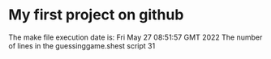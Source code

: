# My first project on github
The make file execution date is: Fri May 27 08:51:57 GMT 2022
The number of lines in the guessinggame.shest script 31
